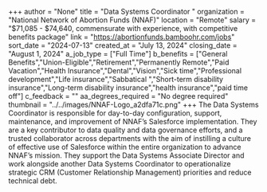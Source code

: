 +++
author = "None"
title = "Data Systems Coordinator "
organization = "National Network of Abortion Funds (NNAF)"
location = "Remote"
salary = "$71,085 - $74,640, commensurate with experience, with competitive benefits package"
link = "https://abortionfunds.bamboohr.com/jobs"
sort_date = "2024-07-13"
created_at = "July 13, 2024"
closing_date = "August 1, 2024"
a_job_type = ["Full Time"]
b_benefits = ["General Benefits","Union-Eligible","Retirement","Permanently Remote","Paid Vacation","Health Insurance","Dental","Vision","Sick time","Professional development","Life insurance","Sabbatical ","Short-term disability insurance","Long-term disability insurance","health insurance","paid time off"]
c_feedback = ""
aa_degrees_required = "No degree required"
thumbnail = "../../images/NNAF-Logo_a2dfa71c.png"
+++
The Data Systems Coordinator is responsible for day-to-day configuration, support, maintenance, and improvement of NNAF’s Salesforce implementation. They are a key contributor to data quality and data governance efforts, and a trusted collaborator across departments with the aim of instilling a culture of effective use of Salesforce within the entire organization to advance NNAF’s mission. They support the Data Systems Associate Director and work alongside another Data Systems Coordinator to operationalize strategic CRM (Customer Relationship Management) priorities and reduce technical debt.